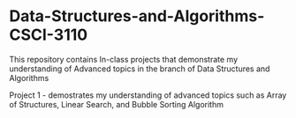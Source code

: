 # Data-Structures-and-Algorithms-CSCI-3110
This repository contains In-class projects that demonstrate my understanding of Advanced topics in the branch of Data Structures and Algorithms 

Project 1 - demostrates my understanding of advanced topics such as Array of Structures, Linear Search, and Bubble Sorting Algorithm 
